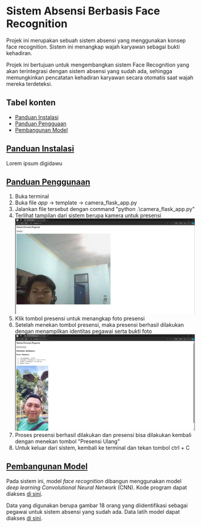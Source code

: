 # Sistem Absensi Berbasis Face Recognition
Projek ini merupakan sebuah sistem absensi yang menggunakan konsep face recognition. Sistem ini menangkap wajah karyawan sebagai bukti kehadiran.

Projek ini bertujuan untuk mengembangkan sistem Face Recognition yang akan terintegrasi dengan sistem absensi yang sudah ada, sehingga memungkinkan pencatatan kehadiran karyawan secara otomatis saat wajah mereka terdeteksi.

<div id="tabel-konten">
    <h2> Tabel konten </h2>
    <ul>
        <li>
            <a href="#Instalasi">Panduan Instalasi</a>
        </li>
        <li>
            <a href="#Penggunaan">Panduan Pengguaan</a>
        </li>
        <li>
            <a href="#Model">Pembangunan Model</a>
        </li>
    </ul>
</div>

<div id="Instalasi">
    <h2>
        <a href="#tabel-konten">Panduan Instalasi</a>
    </h2>
</div>

Lorem ipsum digidawu

<div id="Penggunaan">
    <h2>
        <a href="#tabel-konten">Panduan Penggunaan</a>
    </h2>
</div>

1. Buka terminal
2. Buka file _app_ -> template -> camera_flask_app.py
3. Jalankan file tersebut dengan command "python .\camera_flask_app.py"
4. Terlihat tampilan dari sistem berupa kamera untuk presensi
![](./img/tes.jpg)
5. Klik tombol presensi untuk menangkap foto presensi
6. Setelah menekan tombol presensi, maka presensi berhasil dilakukan dengan menampilkan identitas pegawai serta bukti foto
![](./img/tes2.jpg)
7. Proses presensi berhasil dilakukan dan presensi bisa dilakukan kembali dengan menekan tombol "Presensi Ulang"
8. Untuk keluar dari sistem, kembali ke terminal dan tekan tombol ctrl + C


<div id="Model">
    <h2>
        <a href="#tabel-konten">Pembangunan Model</a>
    </h2>
</div>

Pada sistem ini, model _face recognition_ dibangun menggunakan model _deep learning Convolutional Neural Network_ (CNN). Kode program dapat diakses [di sini](https://github.com/HijazP/sistem-absensi-berbasis-face-recognition/blob/master/model/Face%20Recognition%20Using%20CNN.ipynb). 

Data yang digunakan berupa gambar 18 orang yang diidentifikasi sebagai pegawai untuk sistem absensi yang sudah ada. Data latih model dapat diakses [di sini](https://github.com/HijazP/sistem-absensi-berbasis-face-recognition/tree/master/model/Face%20Images/Face%20Images/Final%20Training%20Images). 
